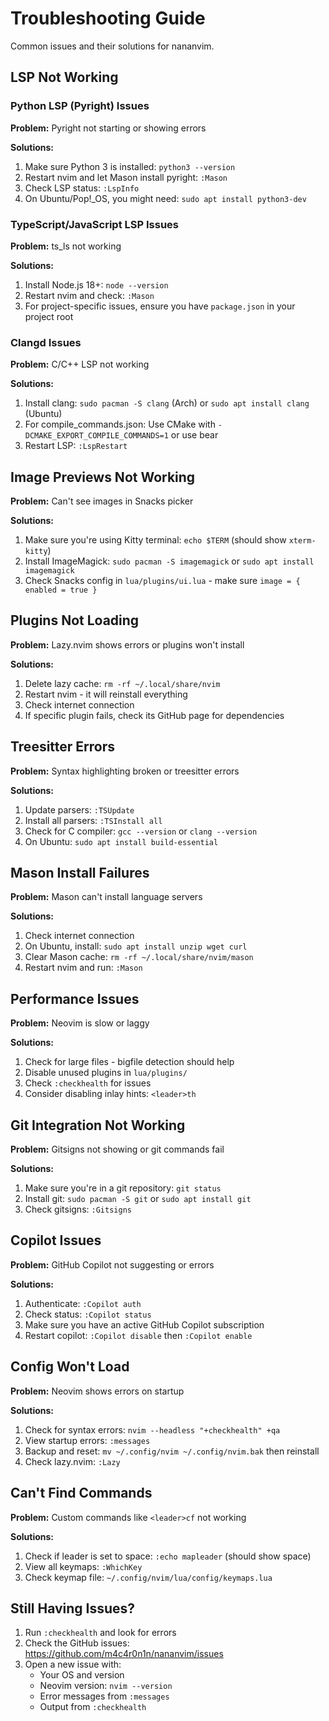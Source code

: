 # Troubleshooting Guide

Common issues and their solutions for nananvim.

## LSP Not Working

### Python LSP (Pyright) Issues

**Problem:** Pyright not starting or showing errors

**Solutions:**
1. Make sure Python 3 is installed: `python3 --version`
2. Restart nvim and let Mason install pyright: `:Mason`
3. Check LSP status: `:LspInfo`
4. On Ubuntu/Pop!_OS, you might need: `sudo apt install python3-dev`

### TypeScript/JavaScript LSP Issues

**Problem:** ts_ls not working

**Solutions:**
1. Install Node.js 18+: `node --version`
2. Restart nvim and check: `:Mason`
3. For project-specific issues, ensure you have `package.json` in your project root

### Clangd Issues

**Problem:** C/C++ LSP not working

**Solutions:**
1. Install clang: `sudo pacman -S clang` (Arch) or `sudo apt install clang` (Ubuntu)
2. For compile_commands.json: Use CMake with `-DCMAKE_EXPORT_COMPILE_COMMANDS=1` or use bear
3. Restart LSP: `:LspRestart`

## Image Previews Not Working

**Problem:** Can't see images in Snacks picker

**Solutions:**
1. Make sure you're using Kitty terminal: `echo $TERM` (should show `xterm-kitty`)
2. Install ImageMagick: `sudo pacman -S imagemagick` or `sudo apt install imagemagick`
3. Check Snacks config in `lua/plugins/ui.lua` - make sure `image = { enabled = true }`

## Plugins Not Loading

**Problem:** Lazy.nvim shows errors or plugins won't install

**Solutions:**
1. Delete lazy cache: `rm -rf ~/.local/share/nvim`
2. Restart nvim - it will reinstall everything
3. Check internet connection
4. If specific plugin fails, check its GitHub page for dependencies

## Treesitter Errors

**Problem:** Syntax highlighting broken or treesitter errors

**Solutions:**
1. Update parsers: `:TSUpdate`
2. Install all parsers: `:TSInstall all`
3. Check for C compiler: `gcc --version` or `clang --version`
4. On Ubuntu: `sudo apt install build-essential`

## Mason Install Failures

**Problem:** Mason can't install language servers

**Solutions:**
1. Check internet connection
2. On Ubuntu, install: `sudo apt install unzip wget curl`
3. Clear Mason cache: `rm -rf ~/.local/share/nvim/mason`
4. Restart nvim and run: `:Mason`

## Performance Issues

**Problem:** Neovim is slow or laggy

**Solutions:**
1. Check for large files - bigfile detection should help
2. Disable unused plugins in `lua/plugins/`
3. Check `:checkhealth` for issues
4. Consider disabling inlay hints: `<leader>th`

## Git Integration Not Working

**Problem:** Gitsigns not showing or git commands fail

**Solutions:**
1. Make sure you're in a git repository: `git status`
2. Install git: `sudo pacman -S git` or `sudo apt install git`
3. Check gitsigns: `:Gitsigns`

## Copilot Issues

**Problem:** GitHub Copilot not suggesting or errors

**Solutions:**
1. Authenticate: `:Copilot auth`
2. Check status: `:Copilot status`
3. Make sure you have an active GitHub Copilot subscription
4. Restart copilot: `:Copilot disable` then `:Copilot enable`

## Config Won't Load

**Problem:** Neovim shows errors on startup

**Solutions:**
1. Check for syntax errors: `nvim --headless "+checkhealth" +qa`
2. View startup errors: `:messages`
3. Backup and reset: `mv ~/.config/nvim ~/.config/nvim.bak` then reinstall
4. Check lazy.nvim: `:Lazy`

## Can't Find Commands

**Problem:** Custom commands like `<leader>cf` not working

**Solutions:**
1. Check if leader is set to space: `:echo mapleader` (should show space)
2. View all keymaps: `:WhichKey`
3. Check keymap file: `~/.config/nvim/lua/config/keymaps.lua`

## Still Having Issues?

1. Run `:checkhealth` and look for errors
2. Check the GitHub issues: https://github.com/m4c4r0n1n/nananvim/issues
3. Open a new issue with:
   - Your OS and version
   - Neovim version: `nvim --version`
   - Error messages from `:messages`
   - Output from `:checkhealth`
